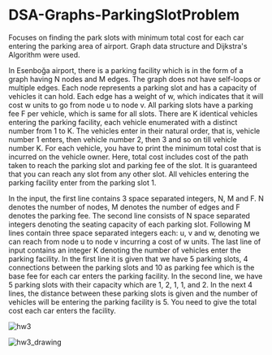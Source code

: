 # DSA-Graphs-ParkingSlotProblem
Focuses on finding the park slots with minimum total cost for each car entering the parking area of airport. Graph data structure and Dijkstra's Algorithm were used. 

In Esenboğa airport, there is a parking facility which is in the form of a graph having N
nodes and M edges. The graph does not have self-loops or multiple edges. Each node represents a
parking slot and has a capacity of vehicles it can hold. Each edge has a weight of w, which indicates
that it will cost w units to go from node u to node v. All parking slots have a parking fee F per
vehicle, which is same for all slots.
There are K identical vehicles entering the parking facility, each vehicle enumerated with
a distinct number from 1 to K. The vehicles enter in their natural order, that is, vehicle number 1
enters, then vehicle number 2, then 3 and so on till vehicle number K. For each vehicle, you have
to print the minimum total cost that is incurred on the vehicle owner. Here, total cost includes cost
of the path taken to reach the parking slot and parking fee of the slot. It is guaranteed that you
can reach any slot from any other slot. All vehicles entering the parking facility enter from the
parking slot 1.

In the input, the first line contains 3 space separated integers, N, M and F. N denotes the
number of nodes, M denotes the number of edges and F denotes the parking fee. The second line
consists of N space separated integers denoting the seating capacity of each parking slot. Following
M lines contain three space separated integers each: u, v and w, denoting we can reach from node
u to node v incurring a cost of w units. The last line of input contains an integer K denoting the
number of vehicles enter the parking facility.
In the first line it is given that we have 5 parking slots, 4 connections between the parking
slots and 10 as parking fee which is the base fee for each car enters the parking facility. In the
second line, we have 5 parking slots with their capacity which are 1, 2, 1, 1, and 2. In the next 4
lines, the distance between these parking slots is given and the number of vehicles will be entering
the parking facility is 5. You need to give the total cost each car enters the facility.

![hw3](https://github.com/berkecemoktem/DSA-Graphs-ParkingSlotProblem/assets/75270752/47e08ace-da2d-4cc3-8363-87db906ccc2e)


![hw3_drawing](https://github.com/berkecemoktem/DSA-Graphs-ParkingSlotProblem/assets/75270752/19c40e34-1f9e-4802-a5b1-838052e0e6c0)
